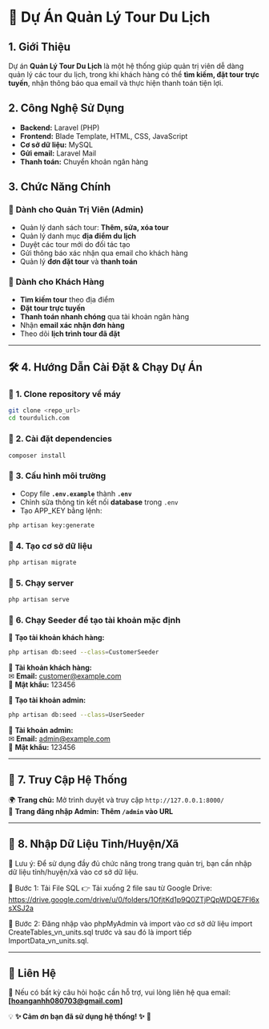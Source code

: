 # 🌟 Dự Án Quản Lý Tour Du Lịch  

## 1. Giới Thiệu  
Dự án **Quản Lý Tour Du Lịch** là một hệ thống giúp quản trị viên dễ dàng quản lý các tour du lịch, trong khi khách hàng có thể **tìm kiếm, đặt tour trực tuyến**, nhận thông báo qua email và thực hiện thanh toán tiện lợi.  

## 2. Công Nghệ Sử Dụng  
- **Backend:** Laravel (PHP)  
- **Frontend:** Blade Template, HTML, CSS, JavaScript  
- **Cơ sở dữ liệu:** MySQL  
- **Gửi email:** Laravel Mail  
- **Thanh toán:** Chuyển khoản ngân hàng  

## 3. Chức Năng Chính  
### 💼 **Dành cho Quản Trị Viên (Admin)**  
- Quản lý danh sách tour: **Thêm, sửa, xóa tour**  
- Quản lý danh mục **địa điểm du lịch**  
- Duyệt các tour mới do đối tác tạo  
- Gửi thông báo xác nhận qua email cho khách hàng  
- Quản lý **đơn đặt tour** và **thanh toán**  

### 💼 **Dành cho Khách Hàng**  
- **Tìm kiếm tour** theo địa điểm  
- **Đặt tour trực tuyến**  
- **Thanh toán nhanh chóng** qua tài khoản ngân hàng  
- Nhận **email xác nhận đơn hàng**  
- Theo dõi **lịch trình tour đã đặt**  

---

## 🛠 4. Hướng Dẫn Cài Đặt & Chạy Dự Án  

### 📂 **1. Clone repository về máy**  
```sh  
git clone <repo_url>  
cd tourdulich.com  
```

### 📂 **2. Cài đặt dependencies**  
```sh  
composer install  
```

### 📂 **3. Cấu hình môi trường**  
- Copy file **`.env.example`** thành **`.env`**  
- Chỉnh sửa thông tin kết nối **database** trong `.env`  
- Tạo APP_KEY bằng lệnh:  
```sh  
php artisan key:generate  
```

### 📂 **4. Tạo cơ sở dữ liệu**  
```sh  
php artisan migrate  
```

### 📂 **5. Chạy server**  
```sh  
php artisan serve  
```

### 📂 **6. Chạy Seeder để tạo tài khoản mặc định**  

📍 **Tạo tài khoản khách hàng:**  
```sh  
php artisan db:seed --class=CustomerSeeder  
```
📅 **Tài khoản khách hàng:**  
✉ **Email:** customer@example.com  
🔑 **Mật khẩu:** 123456  

📍 **Tạo tài khoản admin:**  
```sh  
php artisan db:seed --class=UserSeeder  
```
📅 **Tài khoản admin:**  
✉ **Email:** admin@example.com  
🔑 **Mật khẩu:** 123456  

---

## 🏁 7. Truy Cập Hệ Thống  
🌍 **Trang chủ:** Mở trình duyệt và truy cập `http://127.0.0.1:8000/`  
🔐 **Trang đăng nhập Admin:** **Thêm `/admin` vào URL**  

---

## 📂 8. Nhập Dữ Liệu Tỉnh/Huyện/Xã
📢 Lưu ý: Để sử dụng đầy đủ chức năng trong trang quản trị, bạn cần nhập dữ liệu tỉnh/huyện/xã vào cơ sở dữ liệu.

🔽 Bước 1: Tải File SQL
👉 Tải xuống 2 file sau từ Google Drive: 
https://drive.google.com/drive/u/0/folders/1OfjtKd1p9Q0ZTjPQpWDQE7FI6xsXSJ2a

🔽 Bước 2: Đăng nhập vào phpMyAdmin và import vào cơ sở dữ liệu
import CreateTables_vn_units.sql trước và sau đó là import tiếp ImportData_vn_units.sql.

---

## 📧 Liên Hệ  
📩 Nếu có bất kỳ câu hỏi hoặc cần hỗ trợ, vui lòng liên hệ qua email: **[hoanganhh080703@gmail.com]**  

💡 **✨ Cảm ơn bạn đã sử dụng hệ thống! ✨** 🚀

